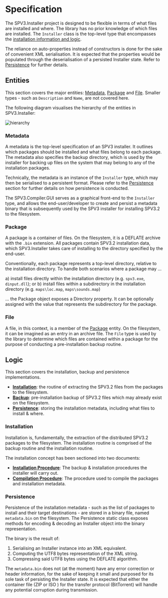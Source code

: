 # Specification

The SPV3.Installer project is designed to be flexible in terms of what files are installed and where. The library has
no prior knowledge of which files are installed. The `Installer` class is the top-level type that encompasses the
[installation information and logic](#installation).

The reliance on auto-properties instead of constructors is done for the sake of convenient XML serialisation. It is
expected that the properties would be populated through the deserialisation of a persisted Installer state. Refer to
[Persistence](#persistence) for further details.

## Entities

This section covers the major entities: [Metadata](#metadata), [Package](#package) and [File](#file).
Smaller types - such as `Description` and `Name`, are not covered here.

The following diagram visualises the hierarchy of the entities in SPV3.Installer:

![hierarchy](https://user-images.githubusercontent.com/10241434/49706761-cc564300-fc62-11e8-8ab5-9585ca932c79.png)

### Metadata

A metadata is the top-level specification of an SPV3 installer. It outlines which packages should be installed and what
files belong to each package. The metadata also specifies the backup directory, which is used by the installer for
backing up files on the system that may belong to any of the installation packages.

Technically, the metadata is an instance of the `Installer` type, which may then be serialised to a persistent format.
Please refer to the [Persistence](#persistence) section for further details on how persistence is conducted.

The SPV3.Compiler.GUI serves as a graphical front-end to the `Installer` type, and allows the end-user/developer to
create and persist a metadata binary that is subsequently used by the SPV3 installer for installing SPV3.2 to the
filesystem.

### Package

A package is a container of files. On the filesystem, it is a DEFLATE archive with the `.bin` extension.
All packages contain SPV3.2 installation data, which SPV3.Installer takes care of installing to the directory specified
by the end-user.

Conventionally, each package represents a top-level directory, relative to the installation directory. To handle both
scenarios where a package may ...

a) install files directly within the installation directory (e.g. `spv3.exe`, `dinput.dll`); or
b) install files within a subdirectory in the installation directory (e.g. `maps\loc.map`, `maps\sounds.map`)

... the Package object exposes a Directory property. It can be optionally assigned with the value that represents the
subdirectory for the package.

### File

A file, in this context, is a member of the [Package](#package) entity. On the filesystem, it can be imagined as an
entry in an archive file. The `File` type is used by the library to determine which files are contained within a package
for the purpose of conducting a pre-installation backup routine.

## Logic

This section covers the installation, backup and persistence implementations.

- [**Installation**](#installation): the routine of extracting the SPV3.2 files from the packages to the filesystem.
- [**Backup**](./specification.md): pre-installation backup of SPV3.2 files which may already exist on the filesystem.
- [**Persistence**](#persistence): storing the installation metadata, including what files to install & where.

### Installation

Installation is, fundamentally, the extraction of the distributed SPV3.2 packages to the filesystem. The installation
routine is comprised of the backup routine and the installation routine.

The installation concept has been sectioned into two documents:

- [**Installation Procedure**](./specification.md): The backup & installation procedures the installer will carry out.
- [**Compilation Procedure**](./compilation.md): The procedure used to compile the packages and installation metadata.

### Persistence

Persistence of the installation metadata - such as the list of packages to install and their target destinations - are
stored in a binary file, named `metadata.bin` on the filesystem. The Persistence static class exposes methods for
encoding & decoding an Installer object into the binary representation.

The binary is the result of:

1. Serialising an Installer instance into an XML equivalent.
2. Computing the UTF8 bytes representation of the XML string.
3. Compressing said UTF8 bytes using the DEFLATE algorithm.

The `metadata.bin` does not (at the moment) have any error correction or header information, for the sake of keeping it
small and purposed for its sole task of persisting the Installer state. It is expected that either the container file
(ZIP or ISO ) for the transfer protocol (BitTorrent) will handle any potential corruption during transmission.